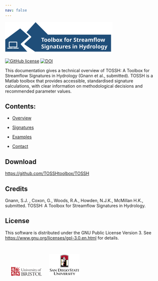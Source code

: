 ```yaml
---
nav: false
---
```



[<img src="images/TOSSH_logo.svg" alt="TOSSH logo" style="width:70%;" >](./index.md/)


[![GitHub license](https://img.shields.io/badge/license-GPLv3-blue.svg)](https://github.com/TOSSHtoolbox/TOSSH/blob/master/LICENSE)
[![DOI](https://zenodo.org/badge/319343774.svg)](https://zenodo.org/badge/latestdoi/319343774)


This documentation gives a technical overview of TOSSH: A Toolbox for Streamflow Signatures in Hydrology (Gnann et al., submitted).
TOSSH is a Matlab toolbox that provides accessible, standardised signature calculations, with clear information on methodological decisions and recommended parameter values.


## Contents:
- [Overview](./p1_overview.md/)

- [Signatures](./p2_signatures.md/)

- [Examples](./p3_examples.md/)

- [Contact](./p4_contact.md/)

 
## Download 
<a href="https://github.com/TOSSHtoolbox/TOSSH" target="_blank">https://github.com/TOSSHtoolbox/TOSSH</a>
 
 
## Credits
Gnann, S.J. , Coxon, G., Woods, R.A., Howden, N.J.K., McMillan H.K., submitted. TOSSH: A Toolbox for Streamflow Signatures in Hydrology.


## License
This software is distributed under the GNU Public License Version 3.
See <a href="https://www.gnu.org/licenses/gpl-3.0.en.html" target="_blank">https://www.gnu.org/licenses/gpl-3.0.en.html</a> for details.


&nbsp;
<div class="row">
  <img src="images/logo-full-colour.png" alt="Uni logo" style="width:20%;" hspace="20"> <img src="images/SDSUprimary3Crgb.png" alt="Uni logo" style="width:20%;" hspace="0"> 
<div >
